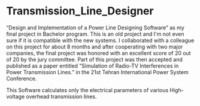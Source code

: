 # Transmission_Line_Designer
“Design and Implementation of a Power Line Designing Software” as my final project in Bachelor program.
This is an old project and I'm not even sure if it is compatible with the new systems.
I collaborated with a colleague on this project for about 8 months and after cooperating with two major companies, 
the final project was honored with an excellent score of 20 out of 20 by the jury committee.
Part of this project was then accepted and published as a paper entitled “Simulation of Radio-TV Interferences in Power Transmission Lines.”
in the 21st Tehran International Power System Conference.

This Software calculates only the electrical parameters of various High-voltage overhead transmission lines.
